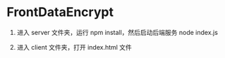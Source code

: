 # FrontDataEncrypt

1. 进入 server 文件夹，运行 npm install，然后启动后端服务 node index.js

2. 进入 client 文件夹，打开 index.html 文件
